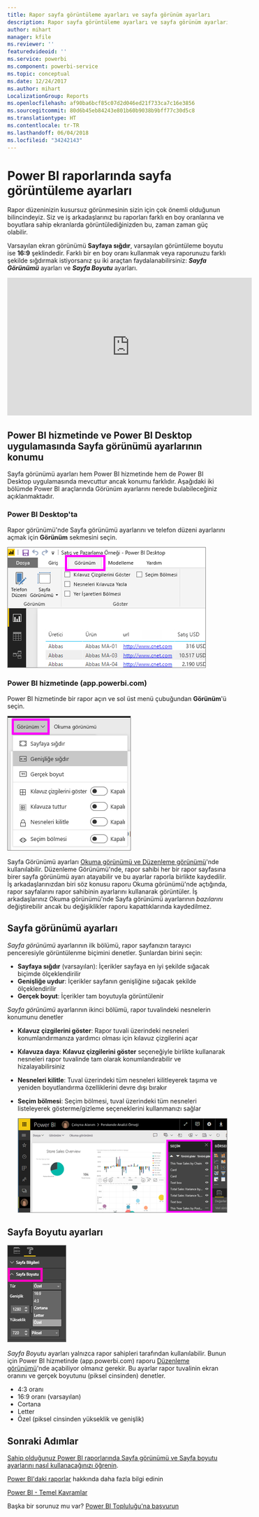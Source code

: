 ```yaml
---
title: Rapor sayfa görüntüleme ayarları ve sayfa görünüm ayarları
description: Rapor sayfa görüntüleme ayarları ve sayfa görünüm ayarları
author: mihart
manager: kfile
ms.reviewer: ''
featuredvideoid: ''
ms.service: powerbi
ms.component: powerbi-service
ms.topic: conceptual
ms.date: 12/24/2017
ms.author: mihart
LocalizationGroup: Reports
ms.openlocfilehash: af90ba6bcf85c07d2d046ed21f733ca7c16e3856
ms.sourcegitcommit: 80d6b45eb84243e801b60b9038b9bff77c30d5c8
ms.translationtype: HT
ms.contentlocale: tr-TR
ms.lasthandoff: 06/04/2018
ms.locfileid: "34242143"
---
```

# <a name="page-display-settings-in-a-power-bi-report"></a>Power BI raporlarında sayfa görüntüleme ayarları
Rapor düzeninizin kusursuz görünmesinin sizin için çok önemli olduğunun bilincindeyiz. Siz ve iş arkadaşlarınız bu raporları farklı en boy oranlarına ve boyutlara sahip ekranlarda görüntülediğinizden bu, zaman zaman güç olabilir. 

Varsayılan ekran görünümü **Sayfaya sığdır**, varsayılan görüntüleme boyutu ise **16:9** şeklindedir. Farklı bir en boy oranı kullanmak veya raporunuzu farklı şekilde sığdırmak istiyorsanız şu iki araçtan faydalanabilirsiniz: ***Sayfa Görünümü*** ayarları ve ***Sayfa Boyutu*** ayarları.

<iframe width="560" height="315" src="https://www.youtube.com/embed/5tg-OXzxe2g" frameborder="0" allowfullscreen></iframe>


## <a name="where-to-find-page-view-settings-in-power-bi-service-and-power-bi-desktop"></a>Power BI hizmetinde ve Power BI Desktop uygulamasında Sayfa görünümü ayarlarının konumu
Sayfa görünümü ayarları hem Power BI hizmetinde hem de Power BI Desktop uygulamasında mevcuttur ancak konumu farklıdır. Aşağıdaki iki bölümde Power BI araçlarında Görünüm ayarlarını nerede bulabileceğiniz açıklanmaktadır.

### <a name="in-power-bi-desktop"></a>Power BI Desktop'ta
Rapor görünümü'nde Sayfa görünümü ayarlarını ve telefon düzeni ayarlarını açmak için **Görünüm** sekmesini seçin.

  ![seçim bölmesi](media/power-bi-report-display-settings/power-bi-desktop-view-settings.png)

### <a name="in-power-bi-service-apppowerbicom"></a>Power BI hizmetinde (app.powerbi.com)
Power BI hizmetinde bir rapor açın ve sol üst menü çubuğundan **Görünüm**'ü seçin.

![](media/power-bi-report-display-settings/power-bi-change-page-view.png)

Sayfa Görünümü ayarları [Okuma görünümü ve Düzenleme görünümü](service-reading-view-and-editing-view.md)'nde kullanılabilir. Düzenleme Görünümü'nde, rapor sahibi her bir rapor sayfasına birer sayfa görünümü ayarı atayabilir ve bu ayarlar raporla birlikte kaydedilir. İş arkadaşlarınızdan biri söz konusu raporu Okuma görünümü'nde açtığında, rapor sayfalarını rapor sahibinin ayarlarını kullanarak görüntüler.  İş arkadaşlarınız Okuma görünümü'nde Sayfa görünümü ayarlarının *bazılarını* değiştirebilir ancak bu değişiklikler raporu kapattıklarında kaydedilmez.

##    <a name="page-view-settings"></a>Sayfa görünümü ayarları
*Sayfa görünümü* ayarlarının ilk bölümü, rapor sayfanızın tarayıcı penceresiyle görüntülenme biçimini denetler.  Şunlardan birini seçin:

* **Sayfaya sığdır** (varsayılan): İçerikler sayfaya en iyi şekilde sığacak biçimde ölçeklendirilir
* **Genişliğe uydur**: İçerikler sayfanın genişliğine sığacak şekilde ölçeklendirilir
* **Gerçek boyut**: İçerikler tam boyutuyla görüntülenir

*Sayfa görünümü* ayarlarının ikinci bölümü, rapor tuvalindeki nesnelerin konumunu denetler

* **Kılavuz çizgilerini göster**: Rapor tuvali üzerindeki nesneleri konumlandırmanıza yardımcı olması için kılavuz çizgilerini açar
* **Kılavuza daya**: **Kılavuz çizgilerini göster** seçeneğiyle birlikte kullanarak nesneleri rapor tuvalinde tam olarak konumlandırabilir ve hizalayabilirsiniz 
* **Nesneleri kilitle**: Tuval üzerindeki tüm nesneleri kilitleyerek taşıma ve yeniden boyutlandırma özelliklerini devre dışı bırakır
* **Seçim bölmesi**: Seçim bölmesi, tuval üzerindeki tüm nesneleri listeleyerek gösterme/gizleme seçeneklerini kullanmanızı sağlar

    ![seçim bölmesi](media/power-bi-report-display-settings/power-bi-selection-pane.png)



## <a name="page-size-settings"></a>Sayfa Boyutu ayarları
![](media/power-bi-report-display-settings/power-bi--page-size.png)

*Sayfa Boyutu* ayarları yalnızca rapor sahipleri tarafından kullanılabilir. Bunun için Power BI hizmetinde (app.powerbi.com) raporu [Düzenleme görünümü](service-reading-view-and-editing-view.md)'nde açabiliyor olmanız gerekir. Bu ayarlar rapor tuvalinin ekran oranını ve gerçek boyutunu (piksel cinsinden) denetler.   

* 4:3 oranı
* 16:9 oranı (varsayılan)
* Cortana
* Letter
* Özel (piksel cinsinden yükseklik ve genişlik)

## <a name="next-steps"></a>Sonraki Adımlar
[Sahip olduğunuz Power BI raporlarında Sayfa görünümü ve Sayfa boyutu ayarlarını nasıl kullanacağınızı öğrenin](power-bi-change-report-display-settings.md).

[Power BI'daki raporlar](service-reports.md) hakkında daha fazla bilgi edinin

[Power BI - Temel Kavramlar](service-basic-concepts.md)

Başka bir sorunuz mu var? [Power BI Topluluğu'na başvurun](http://community.powerbi.com/)

